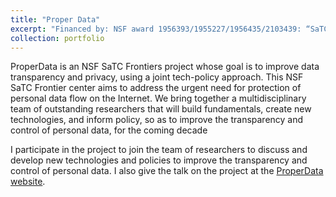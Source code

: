 ```yaml
---
title: "Proper Data"
excerpt: "Financed by: NSF award 1956393/1955227/1956435/2103439: “SaTC: Frontiers: Collaborative: Protecting Personal Data Flow on the Internet”" 
collection: portfolio
---
```


ProperData is an NSF SaTC Frontiers project whose goal is to improve data transparency and privacy, using a joint tech-policy approach.  This NSF SaTC Frontier center aims to address the urgent need for protection of personal data flow on the Internet. We bring together a multidisciplinary team of outstanding researchers that will build fundamentals, create new technologies, and inform policy, so as to improve the transparency and control of personal data, for the coming decade

I participate in the project to join the team of researchers to discuss and develop new technologies and policies to improve the transparency and control of personal data. I also give the talk on the project at the [ProperData website](https://properdata.eng.uci.edu/).

